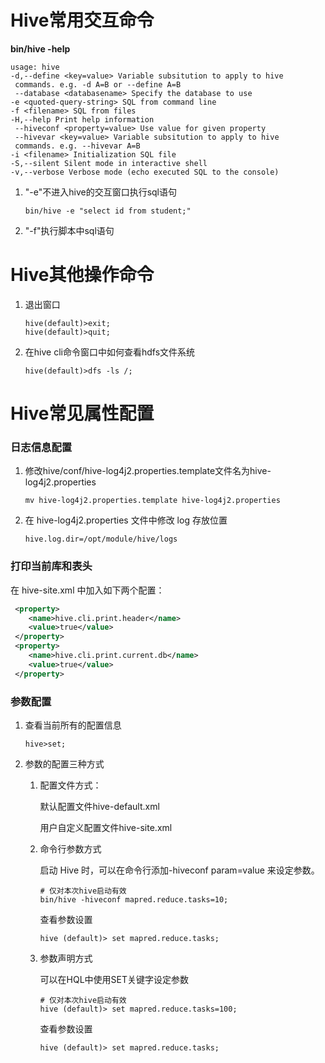 # Hive常用交互命令

**bin/hive -help**

```shell
usage: hive
-d,--define <key=value> Variable subsitution to apply to hive
 commands. e.g. -d A=B or --define A=B
 --database <databasename> Specify the database to use
-e <quoted-query-string> SQL from command line
-f <filename> SQL from files
-H,--help Print help information
 --hiveconf <property=value> Use value for given property
 --hivevar <key=value> Variable subsitution to apply to hive
 commands. e.g. --hivevar A=B
-i <filename> Initialization SQL file
-S,--silent Silent mode in interactive shell
-v,--verbose Verbose mode (echo executed SQL to the console)
```

1. "-e"不进入hive的交互窗口执行sql语句

   ```shell
   bin/hive -e "select id from student;"
   ```

2. "-f"执行脚本中sql语句



# Hive其他操作命令

1. 退出窗口

   ```
   hive(default)>exit;
   hive(default)>quit;
   ```

2. 在hive cli命令窗口中如何查看hdfs文件系统

   ```shell
   hive(default)>dfs -ls /;
   ```



# Hive常见属性配置

### 日志信息配置

1. 修改hive/conf/hive-log4j2.properties.template文件名为hive-log4j2.properties

   ```shell
   mv hive-log4j2.properties.template hive-log4j2.properties
   ```

2. 在 hive-log4j2.properties 文件中修改 log 存放位置

   ```shell
   hive.log.dir=/opt/module/hive/logs
   ```

### 打印当前库和表头

在 hive-site.xml 中加入如下两个配置：

```xml
 <property>
 	<name>hive.cli.print.header</name>
 	<value>true</value>
 </property>
 <property>
 	<name>hive.cli.print.current.db</name>
 	<value>true</value>
 </property>
```



### 参数配置

1. 查看当前所有的配置信息

   ```shell
   hive>set;
   ```

2. 参数的配置三种方式

   1. 配置文件方式：

      默认配置文件hive-default.xml  

      用户自定义配置文件hive-site.xml

   2. 命令行参数方式

      启动 Hive 时，可以在命令行添加-hiveconf param=value 来设定参数。

      ```shell
      # 仅对本次hive启动有效
      bin/hive -hiveconf mapred.reduce.tasks=10;
      ```

      查看参数设置

      ```shell
      hive (default)> set mapred.reduce.tasks;
      ```

   3. 参数声明方式

      可以在HQL中使用SET关键字设定参数

      ```shell
      # 仅对本次hive启动有效
      hive (default)> set mapred.reduce.tasks=100;
      ```

      查看参数设置

      ```shell
      hive (default)> set mapred.reduce.tasks;
      ```

      